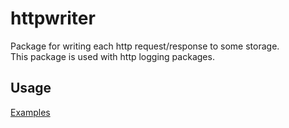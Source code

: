 # httpwriter

Package for writing each http request/response to some storage.  
This package is used with http logging packages.

## Usage

[Examples](./example_test.go)
